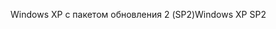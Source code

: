 <span data-ttu-id="2f94b-101">Windows XP с пакетом обновления 2 (SP2)</span><span class="sxs-lookup"><span data-stu-id="2f94b-101">Windows XP SP2</span></span>